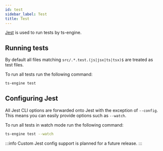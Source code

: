 ```yaml
---
id: test
sidebar_label: Test
title: Test
---
```


[Jest](https://jestjs.io/) is used to run tests by ts-engine.

## Running tests

By default all files matching `src/.*.test.(js|jsx|ts|tsx)$` are treated as test files.

To run all tests run the following command:

```sh
ts-engine test
```

## Configuring Jest

All Jest CLI options are forwarded onto Jest with the exception of `--config`. This means you can easily provide options such as `--watch`.

To run all tests in watch mode run the following command:

```sh
ts-engine test --watch
```

:::info
Custom Jest config support is planned for a future release.
:::
